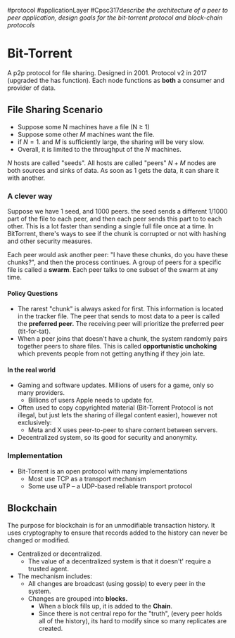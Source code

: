 #protocol #applicationLayer #Cpsc317*describe the architecture of  a peer to peer application, design goals for the bit-torrent protocol and block-chain protocols*

# Bit-Torrent
A p2p protocol for file sharing. Designed in 2001. Protocol v2 in 2017 (upgraded the has function).  Each node functions as **both** a consumer and provider of data.

## File Sharing Scenario
- Suppose some N machines have a file (N $\geq$ 1)
- Suppose some other $M$ machines want the file.
- if $N = 1$. and $M$ is sufficiently large, the sharing will be very slow.
- Overall, it is limited to the throughput of the $N$ machines.

$N$ hosts are called "seeds". All hosts are called "peers" $N+M$ nodes are both sources and sinks of data. As soon as 1 gets the data, it can share it with another.
### A clever way
Suppose we have 1 seed, and 1000 peers. the seed sends a different 1/1000 part  of the file to each peer, and then each peer sends this part to to each other. This is a lot faster than sending a single full file once at a time. In BitTorrent, there's ways to see if the chunk is corrupted or not with hashing and other security measures.

Each peer would ask another peer: "I have these chunks, do you have these chunks?", and then the process continues. A group of peers for a specific file is called a **swarm**. Each peer talks to one subset of the swarm at any time.
#### Policy Questions
- The rarest "chunk" is always asked for first. This information is located in the tracker file. The peer that sends to most data to a peer is called the **preferred peer.** The receiving peer will prioritize the preferred peer (tit-for-tat). 
- When a peer joins that doesn't have a chunk, the system randomly pairs together peers to share files. This is called **opportunistic unchoking** which prevents people from not getting anything if they join late.
#### In the real world
- Gaming and software updates. Millions of users for a game, only so many providers.
	- Billions of users Apple needs to update for.
- Often used to copy copyrighted material (Bit-Torrent Protocol is not illegal, but just lets the sharing of illegal content easier), however not exclusively:
	- Meta and X uses peer-to-peer to share content between servers.
- Decentralized system, so its good for security and anonymity.

### Implementation
- Bit-Torrent is an open protocol with many implementations
	- Most use TCP as a transport mechanism
	- Some use uTP – a UDP-based reliable transport protocol
## Blockchain
The purpose for blockchain is for an unmodifiable transaction history. It uses cryptography to ensure that records added to the history can never be changed or modified.
- Centralized or decentralized. 
	- The value of a decentralized system is that it doesn't' require a trusted agent.
- The mechanism includes:
	- All changes are broadcast (using gossip) to every peer in the system.
	- Changes are grouped into **blocks.**
		- When a block fills up, it is added to the **Chain**.
		- Since there is not central repo for the "truth", (every peer holds all of the history), its hard to modify since so many replicates are created.